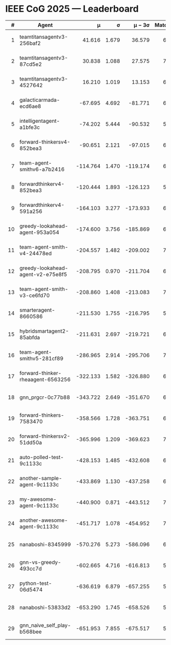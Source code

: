 # IEEE CoG 2025 — Leaderboard

| # | Agent | μ | σ | μ − 3σ | Matches | Updated |
|---:|---|---:|---:|---:|---:|---|
| 1 | teamtitansagentv3-256baf2 | 41.616 | 1.679 | 36.579 | 6946 | 2025-08-19 17:07 |
| 2 | teamtitansagentv3-87cd5e2 | 30.838 | 1.088 | 27.575 | 7132 | 2025-08-19 17:07 |
| 3 | teamtitansagentv3-4527642 | 16.210 | 1.019 | 13.153 | 6674 | 2025-08-19 17:07 |
| 4 | galacticarmada-ecd6ae8 | -67.695 | 4.692 | -81.771 | 6940 | 2025-08-19 17:07 |
| 5 | intelligentagent-a1bfe3c | -74.202 | 5.444 | -90.532 | 5681 | 2025-08-19 17:07 |
| 6 | forward-thinkersv4-852bea3 | -90.651 | 2.121 | -97.015 | 6106 | 2025-08-19 17:07 |
| 7 | team-agent-smithv6-a7b2416 | -114.764 | 1.470 | -119.174 | 6640 | 2025-08-19 17:07 |
| 8 | forwardthinkerv4-852bea3 | -120.444 | 1.893 | -126.123 | 5374 | 2025-08-19 17:07 |
| 9 | forwardthinkerv4-591a256 | -164.103 | 3.277 | -173.933 | 6184 | 2025-08-19 17:07 |
| 10 | greedy-lookahead-agent-953a054 | -174.600 | 3.756 | -185.869 | 6634 | 2025-08-19 17:07 |
| 11 | team-agent-smith-v4-24478ed | -204.557 | 1.482 | -209.002 | 7142 | 2025-08-19 17:07 |
| 12 | greedy-lookahead-agent-v2-e75e8f5 | -208.795 | 0.970 | -211.704 | 6934 | 2025-08-19 17:07 |
| 13 | team-agent-smith-v3-ce6fd70 | -208.860 | 1.408 | -213.083 | 7482 | 2025-08-19 17:07 |
| 14 | smarteragent-8660586 | -211.530 | 1.755 | -216.795 | 5775 | 2025-08-19 17:07 |
| 15 | hybridsmartagent2-85abfda | -211.631 | 2.697 | -219.721 | 6380 | 2025-08-19 17:07 |
| 16 | team-agent-smithv5-281cf89 | -286.965 | 2.914 | -295.706 | 7240 | 2025-08-19 17:07 |
| 17 | forward-thinker-rheaagent-6563256 | -322.133 | 1.582 | -326.880 | 6402 | 2025-08-19 17:07 |
| 18 | gnn_prgcr-0c77b88 | -343.722 | 2.649 | -351.670 | 6430 | 2025-08-19 17:07 |
| 19 | forward-thinkers-7583470 | -358.566 | 1.728 | -363.751 | 6220 | 2025-08-19 17:07 |
| 20 | forward-thinkersv2-51dd50a | -365.996 | 1.209 | -369.623 | 7102 | 2025-08-19 17:07 |
| 21 | auto-polled-test-9c1133c | -428.153 | 1.485 | -432.608 | 6440 | 2025-08-19 17:07 |
| 22 | another-sample-agent-9c1133c | -433.869 | 1.130 | -437.258 | 6680 | 2025-08-19 17:07 |
| 23 | my-awesome-agent-9c1133c | -440.900 | 0.871 | -443.512 | 7240 | 2025-08-19 17:07 |
| 24 | another-awesome-agent-9c1133c | -451.717 | 1.078 | -454.952 | 7460 | 2025-08-19 17:07 |
| 25 | nanaboshi-8345999 | -570.276 | 5.273 | -586.096 | 6000 | 2025-08-19 17:07 |
| 26 | gnn-vs-greedy-493cc7d | -602.665 | 4.716 | -616.813 | 5620 | 2025-08-19 17:07 |
| 27 | python-test-06d5474 | -636.619 | 6.879 | -657.255 | 5290 | 2025-08-19 17:07 |
| 28 | nanaboshi-53833d2 | -653.290 | 1.745 | -658.526 | 5080 | 2025-08-19 17:07 |
| 29 | gnn_naive_self_play-b568bee | -651.953 | 7.855 | -675.517 | 5620 | 2025-08-19 17:07 |

